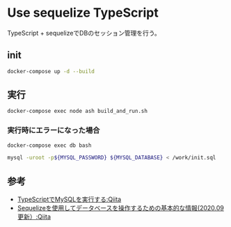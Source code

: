 # Use sequelize TypeScript

TypeScript + sequelizeでDBのセッション管理を行う。

## init

``` sh
docker-compose up -d --build
```

## 実行

``` sh
docker-compose exec node ash build_and_run.sh
```

### 実行時にエラーになった場合

``` sh
docker-compose exec db bash
```

``` sh
mysql -uroot -p${MYSQL_PASSWORD} ${MYSQL_DATABASE} < /work/init.sql
```

## 参考

- [TypeScriptでMySQLを実行する:Qiita](https://qiita.com/ucan-lab/items/36f67633bc6e8b4229dc#tsc-init)
- [Sequelizeを使用してデータベースを操作するための基本的な情報(2020.09更新）:Qiita](https://qiita.com/mima_ita/items/014dcb42872f3a10855b)
